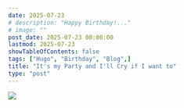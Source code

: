 ```yaml
---
date: 2025-07-23
# description: "Happy Birthday!..."
# image: ""
post_date: 2025-07-23 00:00:00
lastmod: 2025-07-23
showTableOfContents: false
tags: ["Hugo", "Birthday", "Blog",]
title: "It's my Party and I'll Cry if I want to"
type: "post"
---
```


![](/images/20250723_185351_Birthday-Cake-1.webp)
